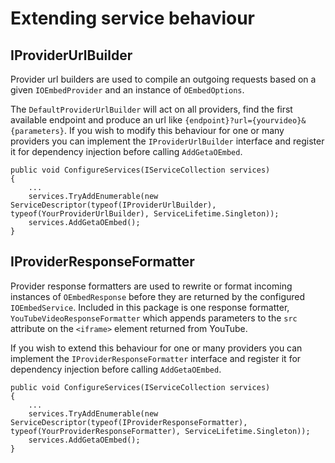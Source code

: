 # Extending service behaviour

## IProviderUrlBuilder

Provider url builders are used to compile an outgoing requests based on a given `IOEmbedProvider` and an instance of `OEmbedOptions`.

The `DefaultProviderUrlBuilder` will act on all providers, find the first available endpoint and produce an url like `{endpoint}?url={yourvideo}&{parameters}`.
If you wish to modify this behaviour for one or many providers you can implement the `IProviderUrlBuilder` interface and register it for dependency injection before calling `AddGetaOEmbed`.

```
public void ConfigureServices(IServiceCollection services)
{
    ...
    services.TryAddEnumerable(new ServiceDescriptor(typeof(IProviderUrlBuilder), typeof(YourProviderUrlBuilder), ServiceLifetime.Singleton));
    services.AddGetaOEmbed();
}
```

## IProviderResponseFormatter

Provider response formatters are used to rewrite or format incoming instances of `OEmbedResponse` before they are returned by the configured `IOEmbedService`.
Included in this package is one response formatter, `YouTubeVideoResponseFormatter` which appends parameters to the `src` attribute on the `<iframe>` element returned from YouTube.

If you wish to extend this behaviour for one or many providers you can implement the `IProviderResponseFormatter` interface and register it for dependency injection before calling `AddGetaOEmbed`.

```
public void ConfigureServices(IServiceCollection services)
{
    ...
    services.TryAddEnumerable(new ServiceDescriptor(typeof(IProviderResponseFormatter), typeof(YourProviderResponseFormatter), ServiceLifetime.Singleton));
    services.AddGetaOEmbed();
}
```